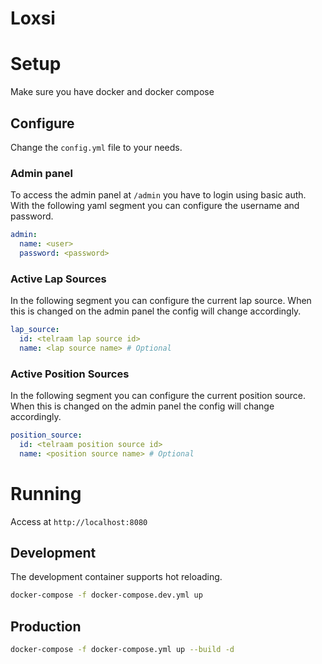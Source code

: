 # Loxsi

# Setup

Make sure you have docker and docker compose

## Configure

Change the `config.yml` file to your needs.

### Admin panel

To access the admin panel at `/admin` you have to login using basic auth.
With the following yaml segment you can configure the username and password.

```yaml
admin:
  name: <user>
  password: <password>
```

### Active Lap Sources

In the following segment you can configure the current lap source.
When this is changed on the admin panel the config will change accordingly.

```yaml
lap_source:
  id: <telraam lap source id>
  name: <lap source name> # Optional
```

### Active Position Sources

In the following segment you can configure the current position source.
When this is changed on the admin panel the config will change accordingly.

```yaml
position_source:
  id: <telraam position source id>
  name: <position source name> # Optional
```

# Running

Access at `http://localhost:8080`

## Development

The development container supports hot reloading.

```bash
docker-compose -f docker-compose.dev.yml up
```

## Production

```bash
docker-compose -f docker-compose.yml up --build -d
```
